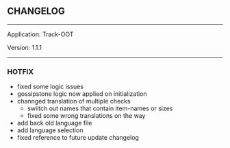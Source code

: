 ## CHANGELOG

---

Application:    Track-OOT

Version:        1.1.1

---

### HOTFIX
- fixed some logic issues
- gossipstone logic now applied on initialization
- channged translation of multiple checks
    - swiitch out names that contain item-names or sizes
    - fixed some wrong translations on the way
- add back old language file
- add language selection
- fixed reference to future update changelog
